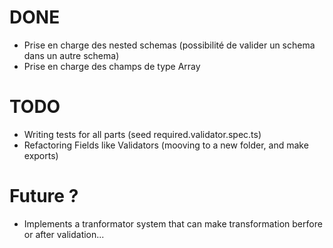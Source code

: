 # DONE
 - Prise en charge des nested schemas (possibilité de valider un schema dans un autre schema)
 - Prise en charge des champs de type Array

# TODO
 - Writing tests for all parts (seed required.validator.spec.ts)
 - Refactoring Fields like Validators (mooving to a new folder, and make exports)


# Future ?
 - Implements a tranformator system that can make transformation berfore or after validation...
